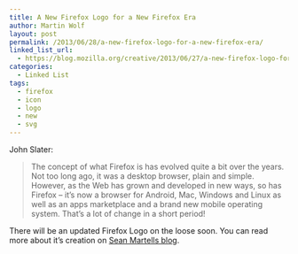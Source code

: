 ```yaml
---
title: A New Firefox Logo for a New Firefox Era
author: Martin Wolf
layout: post
permalink: /2013/06/28/a-new-firefox-logo-for-a-new-firefox-era/
linked_list_url:
  - https://blog.mozilla.org/creative/2013/06/27/a-new-firefox-logo-for-a-new-firefox-era/
categories:
  - Linked List
tags:
  - firefox
  - icon
  - logo
  - new
  - svg
---
```

<p class="linked-list-quote-author">
  John Slater:
</p>

> The concept of what Firefox is has evolved quite a bit over the years. Not too long ago, it was a desktop browser, plain and simple. However, as the Web has grown and developed in new ways, so has Firefox – it’s now a browser for Android, Mac, Windows and Linux as well as an apps marketplace and a brand new mobile operating system. That’s a lot of change in a short period!

There will be an updated Firefox Logo on the loose soon. You can read more about it&#8217;s creation on [Sean Martells blog][1].

 [1]: http://blog.seanmartell.com/2013/06/27/rebuilding-a-simplified-firefox-logo/
